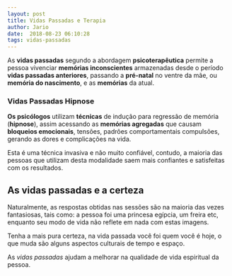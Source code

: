 ```yaml
---
layout: post
title: Vidas Passadas e Terapia
author: Jario
date:  2018-08-23 06:10:28
tags: vidas-passadas
---
```

As **vidas passadas** segundo a abordagem **psicoterapêutica** permite a pessoa vivenciar **memórias inconscientes** armazenadas desde o período **vidas passadas anteriores**, passando a **pré-natal** no ventre da mãe, ou **memória do nascimento**, e as **memórias** da atual.   

### Vidas Passadas Hipnose

**Os psicólogos** utilizam **técnicas** de indução para regressão de memória (**hipnose**), assim acessando as **memórias agregadas** que causam **bloqueios emocionais**, tensões, padrões comportamentais compulsões, gerando as dores e complicações na vida.

Esta é uma técnica invasiva e não muito confiável, contudo, a maioria das pessoas que utilizam desta modalidade saem mais confiantes e satisfeitas com os resultados.

## As vidas passadas e a certeza

Naturalmente, as respostas obtidas nas sessões são na maioria das vezes fantasiosas, tais como: a pessoa foi uma princesa egípcia, um freira etc, enquanto seu modo de vida não reflete em nada com estas imagens. 

Tenha a mais pura certeza, na vida passada você foi quem você é hoje, o que muda são alguns aspectos culturais de tempo e espaço.


As _vidas passadas_ ajudam a melhorar na qualidade de vida espiritual da pessoa.

